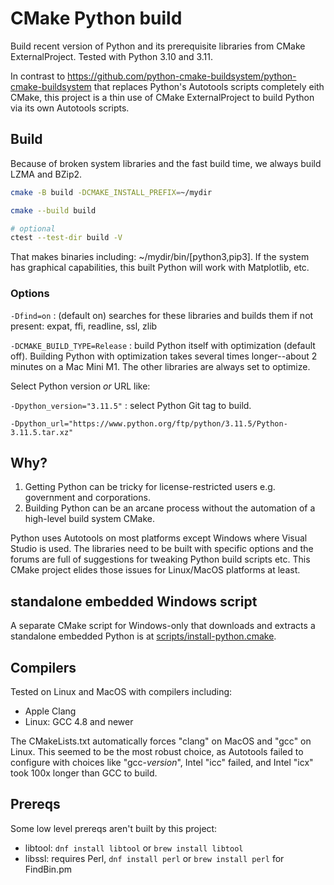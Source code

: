 # CMake Python build

Build recent version of Python and its prerequisite libraries from CMake ExternalProject.
Tested with Python 3.10 and 3.11.

In contrast to
https://github.com/python-cmake-buildsystem/python-cmake-buildsystem
that replaces Python's Autotools scripts completely eith CMake, this project is a thin use of CMake ExternalProject to build Python via its own Autotools scripts.

## Build

Because of broken system libraries and the fast build time, we always build LZMA and BZip2.

```sh
cmake -B build -DCMAKE_INSTALL_PREFIX=~/mydir

cmake --build build

# optional
ctest --test-dir build -V
```

That makes binaries including: ~/mydir/bin/[python3,pip3].
If the system has graphical capabilities, this built Python will work with Matplotlib, etc.

### Options

`-Dfind=on`
: (default on) searches for these libraries and builds them if not present: expat, ffi, readline, ssl, zlib

`-DCMAKE_BUILD_TYPE=Release`
: build Python itself with optimization (default off). Building Python with optimization takes several times longer--about 2 minutes on a Mac Mini M1.
The other libraries are always set to optimize.

Select Python version *or* URL like:

`-Dpython_version="3.11.5"`
: select Python Git tag to build.

`-Dpython_url="https://www.python.org/ftp/python/3.11.5/Python-3.11.5.tar.xz"`

## Why?

1. Getting Python can be tricky for license-restricted users e.g. government and corporations.
2. Building Python can be an arcane process without the automation of a high-level build system CMake.

Python uses Autotools on most platforms except Windows where Visual Studio is used.
The libraries need to be built with specific options and the forums are full of suggestions for tweaking Python build scripts etc.
This CMake project elides those issues for Linux/MacOS platforms at least.

## standalone embedded Windows script

A separate CMake script for Windows-only that downloads and extracts a standalone embedded Python is at
[scripts/install-python.cmake](./scripts/install-python.cmake).

## Compilers

Tested on Linux and MacOS with compilers including:

* Apple Clang
* Linux: GCC 4.8 and newer

The CMakeLists.txt automatically forces "clang" on MacOS and "gcc" on Linux.
This seemed to be the most robust choice, as Autotools failed to configure with choices like "gcc-*version*", Intel "icc" failed, and Intel "icx" took 100x longer than GCC to build.

## Prereqs

Some low level prereqs aren't built by this project:

* libtool: `dnf install libtool` or `brew install libtool`
* libssl: requires Perl, `dnf install perl` or `brew install perl` for FindBin.pm
